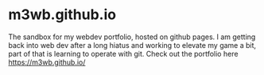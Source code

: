 # m3wb.github.io
The sandbox for my webdev portfolio, hosted on github pages.
I am getting back into web dev after a long hiatus and working to elevate my game a bit, part of that is learning to operate with git.
Check out the portfolio here https://m3wb.github.io/ 

